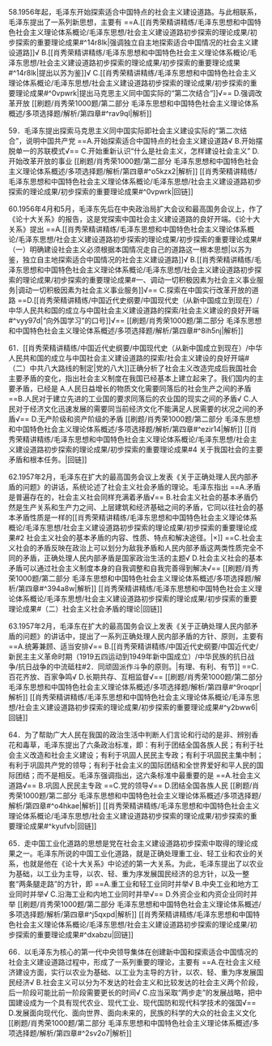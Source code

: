58.1956年起，毛泽东开始探索适合中国特点的社会主义建设道路。与此相联系，毛泽东提出了一系列新思想，主要有
==A.[[肖秀荣精讲精练/毛泽东思想和中国特色社会主义理论体系概论/毛泽东思想/社会主义建设道路初步探索的理论成果/初步探索的重要理论成果#^14r8lk|强调独立自主地探索适合中国情况的社会主义建设道路]]√
B.[[肖秀荣精讲精练/毛泽东思想和中国特色社会主义理论体系概论/毛泽东思想/社会主义建设道路初步探索的理论成果/初步探索的重要理论成果#^14r8lk|提出以苏为鉴]]√
C.[[肖秀荣精讲精练/毛泽东思想和中国特色社会主义理论体系概论/毛泽东思想/社会主义建设道路初步探索的理论成果/初步探索的重要理论成果#^0vpwrk|提出马克思主义同中国实际的“第二次结合”]]√==
D.强调改革开放
[[刷题/肖秀荣1000题/第二部分 毛泽东思想和中国特色社会主义理论体系概述/多项选择题/解析/第四章#^rav9ql|解析]]

59．毛泽东提出探索马克思主义同中国实际即社会主义建设实际的“第二次结合”，说明中国共产党
==A.开始探索适合中国特点的社会主义建设道路√
B.开始摆脱单一的苏联模式√==
C.开始重新认识“什么是社会主义，怎样建设社会主义”
D.开始改革开放的事业
[[刷题/肖秀荣1000题/第二部分 毛泽东思想和中国特色社会主义理论体系概述/多项选择题/解析/第四章#^o5kzx2|解析]]
[[肖秀荣精讲精练/毛泽东思想和中国特色社会主义理论体系概论/毛泽东思想/社会主义建设道路初步探索的理论成果/初步探索的重要理论成果#^0vpwrk|回链]]

60.1956年4月和5月，毛泽东先后在中央政治局扩大会议和最高国务会议上，作了《论十大关系》的报告，这是党探索中国社会主义建设道路的良好开端。《论十大关系》提出
==A.[[肖秀荣精讲精练/毛泽东思想和中国特色社会主义理论体系概论/毛泽东思想/社会主义建设道路初步探索的理论成果/初步探索的重要理论成果#（一）明确建设社会主义必须根据本国情况走自己的道路这一根本思想|以苏为鉴，独立自主地探索适合中国情况的社会主义建设道路]]√
B.[[肖秀荣精讲精练/毛泽东思想和中国特色社会主义理论体系概论/毛泽东思想/社会主义建设道路初步探索的理论成果/初步探索的重要理论成果#一、调动一切积极因素为社会主义事业服务|调动一切积极因素为社会主义事业服务]]√==
C.探索在中国实行改革开放的道路
==D.[[肖秀荣精讲精练/中国近代史纲要/中国现代史（从新中国成立到现在）/中华人民共和国的成立与中国社会主义建设道路的探索/社会主义建设的良好开端#^vyy97d|“向外国学习”的口号]]√==
[[刷题/肖秀荣1000题/第二部分 毛泽东思想和中国特色社会主义理论体系概述/多项选择题/解析/第四章#^8ih5nj|解析]]

61．[[肖秀荣精讲精练/中国近代史纲要/中国现代史（从新中国成立到现在）/中华人民共和国的成立与中国社会主义建设道路的探索/社会主义建设的良好开端#（二）中共八大路线的制定|党的八大]]正确分析了社会主义改造完成后我国社会主要矛盾的变化，指出社会主义制度在我国已经基本上建立起来了。我们国内的主要矛盾，已经是
A.人民日益增长的物质文化需要同落后的社会生产之间的矛盾
==B.人民对于建立先进的工业国的要求同落后的农业国的现实之间的矛盾√
C.人民对于经济文化迅速发展的需要同当前经济文化不能满足人民需要的状况之间的矛盾√==
D.无产阶级和资产阶级的矛盾
[[刷题/肖秀荣1000题/第二部分 毛泽东思想和中国特色社会主义理论体系概述/多项选择题/解析/第四章#^ezir14|解析]]
[[肖秀荣精讲精练/毛泽东思想和中国特色社会主义理论体系概论/毛泽东思想/社会主义建设道路初步探索的理论成果/初步探索的重要理论成果#4 关于我国社会的主要矛盾和根本任务。|回链]]

62.1957年2月，毛泽东在扩大的最高国务会议上发表《关于正确处理人民内部矛盾的问题》的讲话，系统论述了社会主义社会矛盾的理论。毛泽东指出
==A.矛盾是普遍存在的，社会主义社会同样充满着矛盾√==
B.社会主义社会的基本矛盾仍然是生产关系和生产力之间、上层建筑和经济基础之间的矛盾，它同以往社会的基本矛盾性质是一样的[[肖秀荣精讲精练/毛泽东思想和中国特色社会主义理论体系概论/毛泽东思想/社会主义建设道路初步探索的理论成果/初步探索的重要理论成果#2 社会主义社会的基本矛盾的内容、性质、特点和解决途径。|×]]
==C.社会主义社会的矛盾反映在政治上可以划分为敌我矛盾和人民内部矛盾这两类性质完全不同的矛盾，正确处理人民内部矛盾是国家政治生活的主题√
D.社会主义社会的基本矛盾可以通过社会主义制度本身的自我调整和自我完善得到解决√==
[[刷题/肖秀荣1000题/第二部分 毛泽东思想和中国特色社会主义理论体系概述/多项选择题/解析/第四章#^394a8w|解析]]
[[肖秀荣精讲精练/毛泽东思想和中国特色社会主义理论体系概论/毛泽东思想/社会主义建设道路初步探索的理论成果/初步探索的重要理论成果#（二）社会主义社会矛盾的理论|回链]]

63.1957年2月，毛泽东在扩大的最高国务会议上发表《关于正确处理人民内部矛盾的问题》的讲话中，提出了一系列正确处理人民内部矛盾的方针、原则，主要有
==A.统筹兼顾、适当安排√==
B.[[肖秀荣精讲精练/中国近代史纲要/中国近代史/新民主主义革命时期（1919五四运动到1949年新中国成立）/中华民族的抗日战争/抗日战争的中流砥柱#2．同顽固派作斗争的原则。|有理、有利、有节]]
==C.百花齐放、百家争鸣√
D.长期共存、互相监督√==
[[刷题/肖秀荣1000题/第二部分 毛泽东思想和中国特色社会主义理论体系概述/多项选择题/解析/第四章#^9roqpr|解析]]
[[肖秀荣精讲精练/毛泽东思想和中国特色社会主义理论体系概论/毛泽东思想/社会主义建设道路初步探索的理论成果/初步探索的重要理论成果#^y2bww6|回链]]

64．为了帮助广大人民在我国的政治生活中判断人们言论和行动的是非、辨别香花和毒草，毛泽东提出了六条政治标准，即：有利于团结全国各族人民；有利于社会主义改造和社会主义建设；有利于巩固人民民主专政；有利于巩固民主集中制；有利于巩固共产党的领导；有利于社会主义的国际团结和全世界爱好和平人民的国际团结；而不是相反。毛泽东强调指出，这六条标准中最重要的是
==A.社会主义道路√==
B.巩固人民民主专政
==C.党的领导√==
D.团结全国各族人民
[[刷题/肖秀荣1000题/第二部分 毛泽东思想和中国特色社会主义理论体系概述/多项选择题/解析/第四章#^o4hkae|解析]]
[[肖秀荣精讲精练/毛泽东思想和中国特色社会主义理论体系概论/毛泽东思想/社会主义建设道路初步探索的理论成果/初步探索的重要理论成果#^kyufvb|回链]]

65．走中国工业化道路的思想是党在社会主义建设道路初步探索中取得的理论成果之一。毛泽东所说的中国工业化道路，就是正确处理重工业、轻工业和农业的关系，也就是他在《论十大关系》中论述的第一大关系。为此，毛泽东提出了以农业为基础，以工业为主导，以农、轻、重为序发展国民经济的总方针，以及一整套“两条腿走路”的方针，即
==A.重工业和轻工业同时并举√
B.中央工业和地方工业同时并举√
C.沿海工业和内地工业同时并举√==
D.外资企业和内资企业同时并举
[[刷题/肖秀荣1000题/第二部分 毛泽东思想和中国特色社会主义理论体系概述/多项选择题/解析/第四章#^j5qxpd|解析]]
[[肖秀荣精讲精练/毛泽东思想和中国特色社会主义理论体系概论/毛泽东思想/社会主义建设道路初步探索的理论成果/初步探索的重要理论成果#^dxabzu|回链]]

66．以毛泽东为核心的第一代中央领导集体在创建新中国和探索适合中国情况的社会主义建设道路过程中，形成了一系列重要的理论，主要有
==A.在社会主义经济建设方面，实行以农业为基础、以工业为主导的方针，以农、轻、重为序发展国民经济√
B.社会主义可以分为不发达的社会主义和比较发达的社会主义两个阶段，后一阶段可能比前一阶段需要更长的时间√
C.应当采取“两步走”的发展战略，把中国建设成为一个具有现代农业、现代工业、现代国防和现代科学技术的强国√==
D.发展面向现代化、面向世界、面向未来的，民族的科学的大众的社会主义文化
[[刷题/肖秀荣1000题/第二部分 毛泽东思想和中国特色社会主义理论体系概述/多项选择题/解析/第四章#^2sv2o7|解析]]